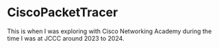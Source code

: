 # CiscoPacketTracer
This is when I was exploring with Cisco Networking Academy during the time I was at JCCC around 2023 to 2024.
